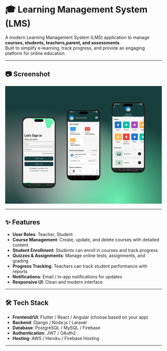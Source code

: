 # 🎓 Learning Management System (LMS)

A modern Learning Management System (LMS) application to manage **courses, students, teachers,parent, and assessments**.  
Built to simplify e-learning, track progress, and provide an engaging platform for online education.

---

## 📷 Screenshot
![LMS Screenshot](https://github.com/MuhammadSaimArshad/LMS-Application/blob/67cb1fba6fff739fec5a3532ac90da592dcad1be/lms%20system.png)

---

## ✨ Features
- **User Roles**:  Teacher, Student  
- **Course Management**: Create, update, and delete courses with detailed content  
- **Student Enrollment**: Students can enroll in courses and track progress  
- **Quizzes & Assignments**: Manage online tests, assignments, and grading  
- **Progress Tracking**: Teachers can track student performance with reports  
- **Notifications**: Email / in-app notifications for updates  
- **Responsive UI**: Clean and modern interface  

---


## 🛠 Tech Stack
- **Frontend/UI**: Flutter / React / Angular (choose based on your app)  
- **Backend**: Django / Node.js / Laravel  
- **Database**: PostgreSQL / MySQL / Firebase  
- **Authentication**: JWT / OAuth2  
- **Hosting**: AWS / Heroku / Firebase Hosting  

---


